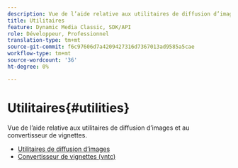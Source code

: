 ```yaml
---
description: Vue de l’aide relative aux utilitaires de diffusion d’images et au convertisseur de vignettes.
title: Utilitaires
feature: Dynamic Media Classic, SDK/API
role: Développeur, Professionnel
translation-type: tm+mt
source-git-commit: f6c97606d7a4209427316d7367013ad9585a5cae
workflow-type: tm+mt
source-wordcount: '36'
ht-degree: 0%

---
```



# Utilitaires{#utilities}

Vue de l’aide relative aux utilitaires de diffusion d’images et au convertisseur de vignettes.

* [Utilitaires de diffusion d’images](/help/aem-is-ir-api/is-api/is-utils/utilities/c-utils-home.md)
* [Convertisseur de vignettes (vntc)](/help/aem-is-ir-api/utilities/c-ir-vignette-converter-vntc/c-ir-vignette-converter-vntc.md)
